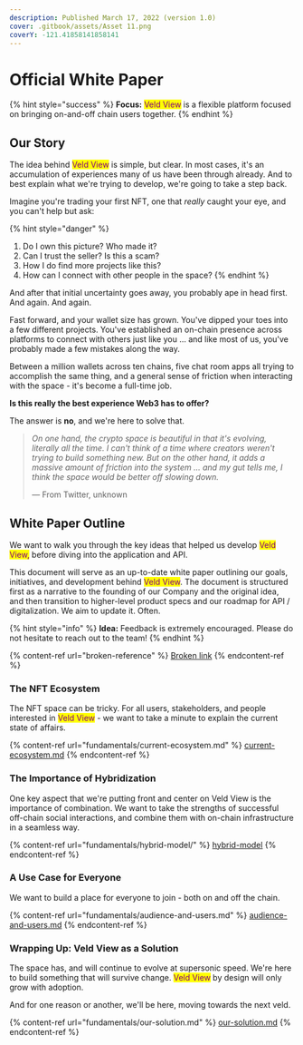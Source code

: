 ```yaml
---
description: Published March 17, 2022 (version 1.0)
cover: .gitbook/assets/Asset 11.png
coverY: -121.41858141858141
---
```


# Official White Paper

{% hint style="success" %}
**Focus:** <mark style="color:purple;">Veld View</mark> is a flexible platform focused on bringing on-and-off chain users together.
{% endhint %}

## Our Story

The idea behind <mark style="color:purple;">Veld View</mark> is simple, but clear. In most cases, it's an accumulation of experiences many of us have been through already. And to best explain what we're trying to develop, we're going to take a step back.&#x20;

Imagine you're trading your first NFT, one that _really_ caught your eye, and you can't help but ask:

{% hint style="danger" %}
1. Do I own this picture? Who made it?
2. Can I trust the seller? Is this a scam?
3. How I do find more projects like this?
4. How can I connect with other people in the space?
{% endhint %}

And after that initial uncertainty goes away, you probably ape in head first. And again. And again.

Fast forward, and your wallet size has grown. You've dipped your toes into a few different projects. You've established an on-chain presence across platforms to connect with others just like you ... and like most of us, you've probably made a few mistakes along the way.

Between a million wallets across ten chains, five chat room apps all trying to accomplish the same thing, and a general sense of friction when interacting with the space - it's become a full-time job.

**Is this really the best experience Web3 has to offer?**

The answer is **no**, and we're here to solve that.

> _On one hand, the crypto space is beautiful in that it's evolving, literally all the time. I can't think of a time where creators weren't trying to build something new. But on the other hand, it adds a massive amount of friction into the system ... and my gut tells me, I think the space would be better off slowing down._
>
> — From Twitter, unknown

## White Paper Outline

We want to walk you through the key ideas that helped us develop <mark style="color:purple;">Veld View,</mark> before diving into the application and API.

This document will serve as an up-to-date white paper outlining our goals, initiatives, and development behind <mark style="color:purple;">Veld View</mark>. The document is structured first as a narrative to the founding of our Company and the original idea, and then transition to higher-level product specs and our roadmap for API / digitalization. We aim to update it. Often.

{% hint style="info" %}
**Idea:** Feedback is extremely encouraged. Please do not hesitate to reach out to the team!
{% endhint %}

{% content-ref url="broken-reference" %}
[Broken link](broken-reference)
{% endcontent-ref %}

### The NFT Ecosystem

The NFT space can be tricky. For all users, stakeholders, and people interested in <mark style="color:purple;">Veld View</mark> - we want to take a minute to explain the current state of affairs.

{% content-ref url="fundamentals/current-ecosystem.md" %}
[current-ecosystem.md](fundamentals/current-ecosystem.md)
{% endcontent-ref %}

### The Importance of Hybridization

One key aspect that we're putting front and center on Veld View is the importance of combination. We want to take the strengths of successful off-chain social interactions, and combine them with on-chain infrastructure in a seamless way.

{% content-ref url="fundamentals/hybrid-model/" %}
[hybrid-model](fundamentals/hybrid-model/)
{% endcontent-ref %}

### A Use Case for Everyone

We want to build a place for everyone to join - both on and off the chain.&#x20;

{% content-ref url="fundamentals/audience-and-users.md" %}
[audience-and-users.md](fundamentals/audience-and-users.md)
{% endcontent-ref %}

### Wrapping Up: Veld View as a Solution

The space has, and will continue to evolve at supersonic speed. We're here to build something that will survive change. <mark style="color:purple;">Veld View</mark> by design will only grow with adoption.

And for one reason or another, we'll be here, moving towards the next veld.&#x20;

{% content-ref url="fundamentals/our-solution.md" %}
[our-solution.md](fundamentals/our-solution.md)
{% endcontent-ref %}
